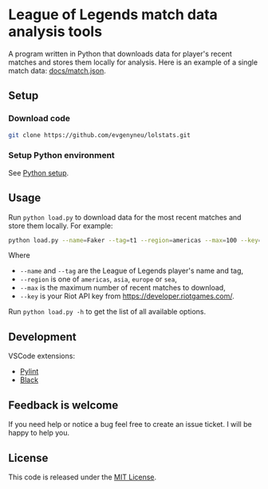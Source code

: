 # League of Legends match data analysis tools

A program written in Python that downloads data for player's recent matches and stores them locally for analysis. Here is an example of a single match data: [docs/match.json](docs/match.json).

## Setup

### Download code

```bash
git clone https://github.com/evgenyneu/lolstats.git
```

### Setup Python environment

See [Python setup](docs/python_setup.md).

## Usage

Run `python load.py` to download data for the most recent matches and store them locally. For example:

```bash
python load.py --name=Faker --tag=t1 --region=americas --max=100 --key=your_api_key
```

Where
  * `--name` and `--tag` are the League of Legends player's name and tag,
  * `--region` is one of `americas`, `asia`, `europe` or `sea`,
  * `--max` is the maximum number of recent matches to download,
  * `--key` is your Riot API key from https://developer.riotgames.com/.

Run `python load.py -h` to get the list of all available options.


## Development

VSCode extensions:

* [Pylint](https://marketplace.visualstudio.com/items?itemName=ms-python.pylint)
* [Black](https://marketplace.visualstudio.com/items?itemName=ms-python.black-formatter)


## Feedback is welcome

If you need help or notice a bug feel free to create an issue ticket. I will be happy to help you.


## License

This code is released under the [MIT License](LICENSE).
